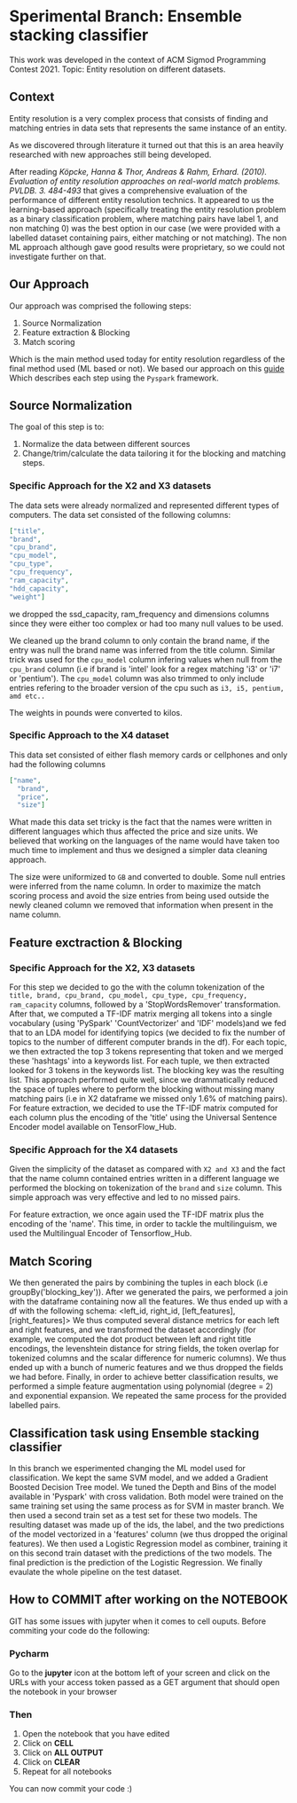 # Sperimental Branch: Ensemble stacking classifier
This work was developed in the context of ACM Sigmod Programming Contest 2021. Topic: Entity resolution on different datasets.

## Context
Entity resolution is a very complex process that consists of finding
and matching entries in data sets that represents the same instance of an entity.

As we discovered through literature it turned out that this is an area heavily
researched with new approaches still being developed. 

After reading <cite>Köpcke, Hanna & Thor, Andreas & Rahm, Erhard. (2010). 
Evaluation of entity resolution approaches on real-world match problems. PVLDB. 3. 484-493</cite>
that gives a comprehensive evaluation of the performance of different entity resolution
technics. It appeared to us the learning-based approach (specifically treating the entity resolution problem as a binary classification problem, where matching pairs have label 1, and non matching 0) was
the best option in our case (we were provided with a labelled dataset containing pairs, either matching or not matching). The non ML approach although gave good results
were proprietary, so we could not investigate further on that. 

## Our Approach
Our approach was comprised the following steps:
1. Source Normalization
2. Feature extraction & Blocking
3. Match scoring

Which is the main method used today for entity resolution regardless of the final method used (ML based or not).
We based our approach on this [guide](https://towardsdatascience.com/practical-guide-to-entity-resolution-part-1-f7893402ea7e)
Which describes each step using the `Pyspark` framework.

## Source Normalization
The goal of this step is to:
1. Normalize the data between different sources
2. Change/trim/calculate the data tailoring it for the blocking and matching steps.

### Specific Approach for the X2 and X3 datasets
The data sets were already normalized and represented different types of computers.
The data set consisted of the following columns:
```json
["title",
"brand",
"cpu_brand",
"cpu_model",
"cpu_type",
"cpu_frequency",
"ram_capacity",
"hdd_capacity",
"weight"]
```

we dropped the ssd_capacity, ram_frequency and dimensions columns since they were either too complex or had
too many null values to be used.

We cleaned up the brand column to only contain the brand name, if the entry was null the brand
name was inferred from the title column. Similar trick was used for the `cpu_model` column infering values when
null from the `cpu_brand` column (i.e if brand is 'intel' look for a regex matching 'i3' or 'i7' or 'pentium'). The `cpu_model` column was also trimmed to only include entries refering to
the broader version of the cpu such as `i3, i5, pentium, amd etc..`

The weights in pounds were converted to kilos.

### Specific Approach to the X4 dataset
This data set consisted of either flash memory cards or cellphones and only had the following columns
```json
["name",
  "brand",
  "price",
  "size"]
```
What made this data set tricky is the fact that the names were written in different
languages which thus affected the price and size units. We believed that working
on the languages of the name would have taken too much time to implement and thus we designed a simpler data cleaning approach.

The size were uniformized to `GB` and converted to double. Some null entries were inferred from the name column.
In order to maximize the match scoring process and avoid the size entries from being used outside the newly cleaned column
we removed that information when present in the name column.

## Feature exctraction & Blocking

### Specific Approach for the X2, X3 datasets
For this step we decided to go the with the column tokenization of the 
`title, brand, cpu_brand, cpu_model, cpu_type, cpu_frequency, ram_capacity` columns, followed by a 'StopWordsRemover' transformation. After that, we computed a TF-IDF matrix merging all tokens into a single vocabulary (using 'PySpark' 'CountVectorizer' and 'IDF' models)and we fed that to an LDA model for identifying topics (we decided to fix the number of topics to the number of different computer brands in the df). For each topic, we then extracted the top 3 tokens representing that token and we merged these 'hashtags' into a keywords list. For each tuple, we then extracted looked for 3 tokens in the keywords list. The blocking key was the resulting list.
This approach performed quite well, since we drammatically reduced the space of tuples where to perform the blocking without missing many matching pairs (i.e in X2 dataframe we missed only 1.6% of matching pairs).
For feature extraction, we decided to use the TF-IDF matrix computed for each column plus the encoding of the 'title' using the Universal Sentence Encoder model available on TensorFlow_Hub. 

### Specific Approach for the X4 datasets
Given the simplicity of the dataset as compared with `X2 and X3` and the fact that the name column
contained entries written in a different language we performed the blocking on tokenization of the 
`brand` and `size` column. This simple approach was very effective and led to no missed pairs.

For feature extraction, we once again used the TF-IDF matrix plus the encoding of the 'name'. This time, in order to tackle the multilinguism, we used the Multilingual Encoder of Tensorflow_Hub.

## Match Scoring
We then generated the pairs by combining the tuples in each block (i.e groupBy('blocking_key')). After we generated the pairs, we performed a join with the dataframe containing now all the features. We thus ended up with a df with the following schema: <left_id, right_id, [left_features], [right_features]>
We thus computed several distance metrics for each left and right features, and we transformed the dataset accordingly (for example, we computed the dot product between left and right title encodings, the levenshtein distance for string fields, the token overlap for tokenized columns and the scalar difference for numeric columns). We thus ended up with a bunch of numeric features and we thus dropped the fields we had before.
Finally, in order to achieve better classification results, we performed a simple feature augmentation using polynomial (degree = 2) and exponential expansion.
We repeated the same process for the provided labelled pairs.

## Classification task using Ensemble stacking classifier
In this branch we esperimented changing the ML model used for classification. We kept the same SVM model, and we added a Gradient Boosted Decision Tree model. We tuned the Depth and Bins of the model available in 'Pyspark' with cross validation. Both model were trained on the same training set using the same process as for SVM in master branch. We then used a second train set as a test set for these two models. The resulting dataset was made up of the ids, the label, and the two predictions of the model vectorized in a 'features' column (we thus dropped the original features). We then used a Logistic Regression model as combiner, training it on this second train dataset with the predictions of the two models. The final prediction is the prediction of the Logistic Regression. We finally evaulate the whole pipeline on the test dataset.

## How to COMMIT after working on the NOTEBOOK
GIT has some issues with jupyter when it comes to cell ouputs.
Before commiting your code do the following:

### Pycharm
Go to the **jupyter** icon at the bottom left of your screen and click on the URLs with
your access token passed as a GET argument that should open the notebook in your browser

### Then
1. Open the notebook that you have edited 
2. Click on **CELL**
3. Click on **ALL OUTPUT**
4. Click on **CLEAR**
5. Repeat for all notebooks

You can now commit your code :)



